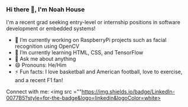 ### Hi there 👋, I'm Noah House

<!--
**nhouse417/nhouse417** is a ✨ _special_ ✨ repository because its `README.md` (this file) appears on your GitHub profile.

Here are some ideas to get you started:
-->

I'm a recent grad seeking entry-level or internship positions in software development or embedded systems! 

- 🔭 I’m currently working on RaspberryPi projects such as facial recognition using OpenCV
- 🌱 I’m currently learning HTML, CSS, and TensorFlow
- 💬 Ask me about anything 
- 😄 Pronouns: He/Him
- ⚡ Fun facts: I love basketball and American football, love to exercise, and a recent F1 fan! 

Connect with me: 
<img src =""https://img.shields.io/badge/LinkedIn-0077B5?style=for-the-badge&logo=linkedin&logoColor=white>

